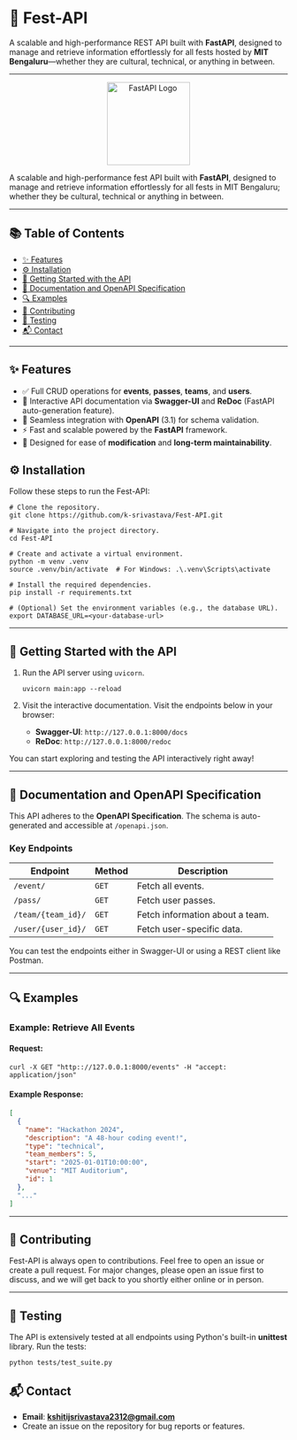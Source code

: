 # 🎉 Fest-API

A scalable and high-performance REST API built with **FastAPI**, designed to manage and retrieve information
effortlessly for all fests hosted by **MIT Bengaluru**—whether they are cultural, technical, or anything in between.

---

<!--suppress HtmlDeprecatedAttribute -->
<p align="center">
  <img src="https://fastapi.tiangolo.com/img/logo-margin/logo-teal.png" alt="FastAPI Logo" width="150"/>
</p>


A scalable and high-performance fest API built with **FastAPI**, designed to manage and retrieve information
effortlessly for all fests in MIT Bengaluru; whether they be cultural, technical or anything in between.

---

## 📚 Table of Contents

- [✨ Features](#-features)
- [⚙️ Installation](#-installation)
- [🚀 Getting Started with the API](#-getting-started-with-the-api)
- [📜 Documentation and OpenAPI Specification](#-documentation-and-openapi-specification)
- [🔍 Examples](#-examples)
- [🤝 Contributing](#-contributing)
- [🧪 Testing](#-testing)
- [📬 Contact](#-contact)

---

## ✨ Features

- ✅ Full CRUD operations for **events**, **passes**, **teams**, and **users**.
- 📖 Interactive API documentation via **Swagger-UI** and **ReDoc** (FastAPI auto-generation feature).
- 🧩 Seamless integration with **OpenAPI** (3.1) for schema validation.
- ⚡ Fast and scalable powered by the **FastAPI** framework.
- 🔧 Designed for ease of **modification** and **long-term maintainability**.

## ⚙️ Installation

Follow these steps to run the Fest-API:

```shell
# Clone the repository.
git clone https://github.com/k-srivastava/Fest-API.git

# Navigate into the project directory.
cd Fest-API

# Create and activate a virtual environment.
python -m venv .venv
source .venv/bin/activate  # For Windows: .\.venv\Scripts\activate

# Install the required dependencies.
pip install -r requirements.txt

# (Optional) Set the environment variables (e.g., the database URL).
export DATABASE_URL=<your-database-url>
```

---

## 🚀 Getting Started with the API

1. Run the API server using `uvicorn`.
    ```shell
    uvicorn main:app --reload
    ```

2. Visit the interactive documentation.
   Visit the endpoints below in your browser:
    - **Swagger-UI**: `http://127.0.0.1:8000/docs`
    - **ReDoc**: `http://127.0.0.1:8000/redoc`

You can start exploring and testing the API interactively right away!

---

## 📜 Documentation and OpenAPI Specification

This API adheres to the **OpenAPI Specification**. The schema is auto-generated and accessible at `/openapi.json`.

### Key Endpoints

| **Endpoint**       | **Method** | **Description**                 |
|--------------------|------------|---------------------------------|
| `/event/`          | `GET`      | Fetch all events.               |
| `/pass/`           | `GET`      | Fetch user passes.              |
| `/team/{team_id}/` | `GET`      | Fetch information about a team. |
| `/user/{user_id}/` | `GET`      | Fetch user-specific data.       |

You can test the endpoints either in Swagger-UI or using a REST client like Postman.

---

## 🔍 Examples

### Example: Retrieve All Events

#### Request:

```shell
curl -X GET "http:://127.0.0.1:8000/events" -H "accept: application/json"
```

#### Example Response:

```json
[
  {
    "name": "Hackathon 2024",
    "description": "A 48-hour coding event!",
    "type": "technical",
    "team_members": 5,
    "start": "2025-01-01T10:00:00",
    "venue": "MIT Auditorium",
    "id": 1
  },
  "..."
]
```

---

## 🤝 Contributing

Fest-API is always open to contributions. Feel free to open an issue or create a pull request. For major changes, please
open an issue first to discuss, and we will get back to you shortly either online or in person.


---

## 🧪 Testing

The API is extensively tested at all endpoints using Python's built-in **unittest** library. Run the tests:

```shell
python tests/test_suite.py
```

## 📬 Contact

- **Email**: **kshitijsrivastava2312@gmail.com**
- Create an issue on the repository for bug reports or features.

